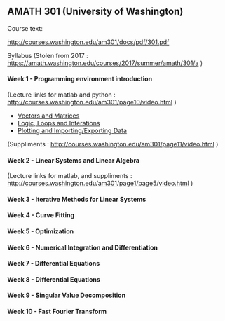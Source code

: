 
## AMATH 301 (University of Washington)

Course text:

http://courses.washington.edu/am301/docs/pdf/301.pdf

Syllabus 
(Stolen from 2017 : https://amath.washington.edu/courses/2017/summer/amath/301/a )

#### Week 1 - Programming environment introduction

(Lecture links for matlab and python : http://courses.washington.edu/am301/page10/video.html )

- [Vectors and Matrices](./amath301_L1_Vectors.jl)
- [Logic, Loops and Interations](./amath301_L2_Logic.jl)
- [Plotting and Importing/Exporting Data](./amath301_L3_Plotting.jl)

(Suppliments : http://courses.washington.edu/am301/page11/video.html )

#### Week 2 - Linear Systems and Linear Algebra

(Lecture links for matlab, and suppliments : http://courses.washington.edu/am301/page1/page5/video.html )

#### Week 3 - Iterative Methods for Linear Systems

#### Week 4 - Curve Fitting

#### Week 5 - Optimization

#### Week 6 - Numerical Integration and Differentiation

#### Week 7 - Differential Equations

#### Week 8 - Differential Equations

#### Week 9 - Singular Value Decomposition

#### Week 10 - Fast Fourier Transform


